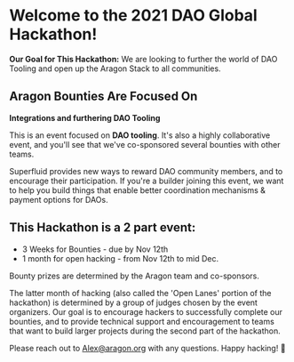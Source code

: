 # Welcome to the 2021 DAO Global Hackathon!

**Our Goal for This Hackathon:** We are looking to further the world of DAO Tooling and open up the Aragon Stack to all communities.

## Aragon Bounties Are Focused On
**Integrations and furthering DAO Tooling**

This is an event focused on **DAO tooling**. It's also a highly collaborative event, and you'll see that we've co-sponsored several bounties with other teams.

Superfluid provides new ways to reward DAO community members, and to encourage their participation. If you're a builder joining this event, we want to help you build things that enable better coordination mechanisms & payment options for DAOs.

## This Hackathon is a 2 part event:
- 3 Weeks for Bounties - due by Nov 12th
- 1 month for open hacking - from Nov 12th to mid Dec.

Bounty prizes are determined by the Aragon team and co-sponsors.

The latter month of hacking (also called the 'Open Lanes' portion of the hackathon) is determined by a group of judges chosen by the event organizers. Our goal is to encourage hackers to successfully complete our bounties, and to provide technical support and encouragement to teams that want to build larger projects during the second part of the hackathon.

Please reach out to Alex@aragon.org with any questions. Happy hacking! 🚀

